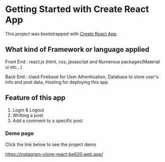 # Getting Started with Create React App

This project was bootstrapped with [Create React App](https://github.com/facebook/create-react-app).

## What kind of Framework or language applied

Front End : react.js (html, css, javascript and Numerous packages(Material ui etc...)

Back End : Used Firebase for User Athentication, Database to store user's info and post data, Hosting for deploying this app.

## Feature of this app

1. Login & Logout
2. Writting a post
3. Add a comment to a specific post

### Demo page

Click the link below to see the project demo

https://instagram-clone-react-be620.web.app/


